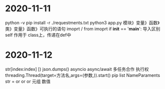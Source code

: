 # 2020-11-11
python -v
pip install -r ./requestments.txt
python3 app.py
模块》变量》函数》类》变量》函数》可执行的语句
imoprt  / from  imoprt 
if __init__ == '__main__':   导入区别
self 作用于 class上，传递在def中

# 2020-11-12
str[index:index] [)
json.dumps()
asyncio async/await 多任务合作 执行权 
threading.Thread(target=方法名,args=(参数,)).start()
pip list
NameParaments
str = or or or
元组 数值
